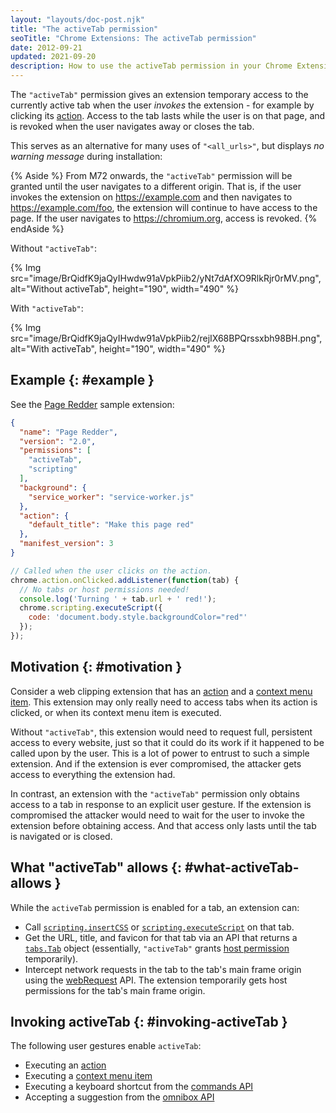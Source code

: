 ```yaml
---
layout: "layouts/doc-post.njk"
title: "The activeTab permission"
seoTitle: "Chrome Extensions: The activeTab permission"
date: 2012-09-21
updated: 2021-09-20
description: How to use the activeTab permission in your Chrome Extension.
---
```


The `"activeTab"` permission gives an extension temporary access to the currently active tab when the
user _invokes_ the extension - for example by clicking its [action][api-action]. Access to the tab
lasts while the user is on that page, and is revoked when the user navigates away or closes the tab.

This serves as an alternative for many uses of `"<all_urls>"`, but displays _no warning message_
during installation:

{% Aside %}
From M72 onwards, the `"activeTab"` permission will be granted until the user navigates to a
different origin. That is, if the user invokes the extension on https://example.com and then
navigates to https://example.com/foo, the extension will continue to have access to the page. If the
user navigates to https://chromium.org, access is revoked.
{% endAside %}

Without `"activeTab"`:

{% Img src="image/BrQidfK9jaQyIHwdw91aVpkPiib2/yNt7dAfXO9RlkRjr0rMV.png",
       alt="Without activeTab", height="190", width="490" %}

With `"activeTab"`:

{% Img src="image/BrQidfK9jaQyIHwdw91aVpkPiib2/rejIX68BPQrssxbh98BH.png",
       alt="With activeTab", height="190", width="490" %}

## Example {: #example }

See the [Page Redder][gh-page-redder] sample extension:

```json
{
  "name": "Page Redder",
  "version": "2.0",
  "permissions": [
    "activeTab",
    "scripting"
  ],
  "background": {
    "service_worker": "service-worker.js"
  },
  "action": {
    "default_title": "Make this page red"
  },
  "manifest_version": 3
}
```

```js
// Called when the user clicks on the action.
chrome.action.onClicked.addListener(function(tab) {
  // No tabs or host permissions needed!
  console.log('Turning ' + tab.url + ' red!');
  chrome.scripting.executeScript({
    code: 'document.body.style.backgroundColor="red"'
  });
});
```

## Motivation {: #motivation }

Consider a web clipping extension that has an [action][api-action] and a [context menu item][api-context-menu]. This
extension may only really need to access tabs when its action is clicked, or when its
context menu item is executed.

Without `"activeTab"`, this extension would need to request full, persistent access to every website,
just so that it could do its work if it happened to be called upon by the user. This is a lot of
power to entrust to such a simple extension. And if the extension is ever compromised, the attacker
gets access to everything the extension had.

In contrast, an extension with the `"activeTab"` permission only obtains access to a tab in response
to an explicit user gesture. If the extension is compromised the attacker would need to wait for the
user to invoke the extension before obtaining access. And that access only lasts until the tab is
navigated or is closed.

## What "activeTab" allows {: #what-activeTab-allows }

While the `activeTab` permission is enabled for a tab, an extension can:

- Call [`scripting.insertCSS`][insert-css-method] or [`scripting.executeScript`][execute-script-method] on that tab.
- Get the URL, title, and favicon for that tab via an API that returns a [`tabs.Tab`][tabs-tab] object
  (essentially, `"activeTab"` grants [host permission][match-pattern] temporarily).
- Intercept network requests in the tab to the tab's main frame origin using the [webRequest][api-webrequest]
  API. The extension temporarily gets host permissions for the tab's main frame origin.

## Invoking activeTab {: #invoking-activeTab }

The following user gestures enable `activeTab`:

- Executing an [action][api-action]
- Executing a [context menu item][api-context-menu]
- Executing a keyboard shortcut from the [commands API][api-commands]
- Accepting a suggestion from the [omnibox API][api-omnibox]

[api-action]: /docs/extensions/reference/action
[api-commands]: /docs/extensions/reference/commands
[api-context-menu]: /docs/extensions/reference/contextMenus
[api-omnibox]: /docs/extensions/reference/omnibox
[api-webrequest]: /docs/extensions/reference/webRequest
[execute-script-method]: /docs/extensions/reference/scripting#method-executeScript
[gh-page-redder]: https://github.com/GoogleChrome/chrome-extensions-samples/tree/main/functional-samples/sample.page-redder
[insert-css-method]: /docs/extensions/reference/scripting#method-insertCSS
[match-pattern]: /docs/extensions/mv3/match_patterns/
[tabs-tab]: /docs/extensions/reference/tabs#type-Tab
